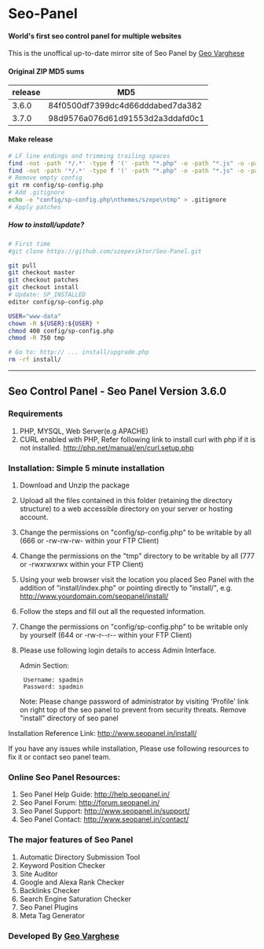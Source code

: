 Seo-Panel
=========

#### World's first seo control panel for multiple websites

This is the unoffical up-to-date mirror site of Seo Panel by [Geo Varghese](http://www.seopanel.in/)

#### Original ZIP MD5 sums

| release | MD5                              |
| ------- | -------------------------------- |
| 3.6.0   | 84f0500df7399dc4d66dddabed7da382 |
| 3.7.0   | 98d9576a076d61d91553d2a3ddafd0c1 |

#### Make release

```bash
# LF line endings and trimming trailing spaces
find -not -path '*/.*' -type f '(' -path "*.php" -o -path "*.js" -o -path "*.css" ')' -exec dos2unix '{}' ';'
find -not -path '*/.*' -type f '(' -path "*.php" -o -path "*.js" -o -path "*.css" ')' -exec sed -i 's/[ \t]*$//' '{}' ';'
# Remove empty config
git rm config/sp-config.php
# Add .gitignore
echo -e "config/sp-config.php\nthemes/szepe\ntmp" > .gitignore
# Apply patches
```

##### How to install/update?

```bash
# First time
#git clone https://github.com/szepeviktor/Seo-Panel.git

git pull
git checkout master
git checkout patches
git checkout install
# Update: SP_INSTALLED
editor config/sp-config.php

USER="www-data"
chown -R ${USER}:${USER} *
chmod 400 config/sp-config.php
chmod -R 750 tmp

# Go to: http:// ... install/upgrade.php
rm -rf install/
```

- - -

## Seo Control Panel - Seo Panel Version 3.6.0

### Requirements

1. PHP, MYSQL, Web Server(e.g APACHE)
2. CURL enabled with PHP, Refer following link to install curl with php if it is not installed.
   http://php.net/manual/en/curl.setup.php


### Installation: Simple 5 minute installation

1. Download and Unzip the package
2. Upload all the files contained in this folder (retaining the directory structure) to a web accessible directory on your server or hosting account.
3. Change the permissions on "config/sp-config.php" to be writable by all (666 or -rw-rw-rw- within your FTP Client)
4. Change the permissions on the "tmp" directory to be writable by all (777 or -rwxrwxrwx within your FTP Client)
5. Using your web browser visit the location you placed Seo Panel with the addition of "install/index.php" or pointing directly to "install/", e.g. http://www.yourdomain.com/seopanel/install/
6. Follow the steps and fill out all the requested information.
7. Change the permissions on "config/sp-config.php" to be writable only by yourself (644 or -rw-r--r-- within your FTP Client)
8. Please use following login details to access Admin Interface.

    Admin Section:

        Username: spadmin
        Password: spadmin

    Note:
        Please change password of administrator by visiting 'Profile' link on right top of the seo panel to prevent from security threats.
        Remove "install" directory of seo panel

Installation Reference Link: http://www.seopanel.in/install/

If you have any issues while installation, Please use following resources to fix it or contact seo panel team.


### Online Seo Panel Resources:

1. Seo Panel Help Guide: http://help.seopanel.in/
1. Seo Panel Forum: http://forum.seopanel.in/
1. Seo Panel Support: http://www.seopanel.in/support/
1. Seo Panel Contact: http://www.seopanel.in/contact/


### The major features of Seo Panel

1. Automatic Directory Submission Tool
1. Keyword Position Checker
1. Site Auditor
1. Google and Alexa Rank Checker
1. Backlinks Checker
1. Search Engine Saturation Checker
1. Seo Panel Plugins
1. Meta Tag Generator


### Developed By [Geo Varghese](http://www.seopanel.in/)
